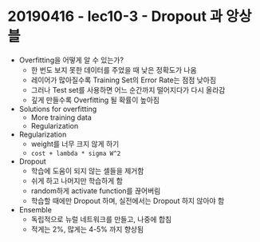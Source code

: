 # 20190416 - lec10-3 - Dropout 과 앙상블

- Overfitting을 어떻게 알 수 있는가?
    - 한 번도 보지 못한 데이터를 주었을 때 낮은 정확도가 나옴
    - 레이어가 많아질수록 Training Set의 Error Rate는 점점 낮아짐
    - 그러나 Test set를 사용하면 어느 순간까지 떨어지다가 다시 올라감
    - 깊게 만들수록 Overfitting 될 확률이 높아짐
- Solutions for overfitting
    - More training data
    - Regularization
- Regularization
    - weight를 너무 크지 않게 하기
    - `cost + lambda * sigma W^2`
- Dropout
    - 학습에 도움이 되지 않는 셀들을 제거함
    - 쉬게 하고 나머지만 학습하게 함
    - random하게 activate function를 끊어버림
    - 학습할 때에만 Dropout 하며, 실전에서는 Dropout 하지 않아야 함
- Ensemble
    - 독립적으로 뉴럴 네트워크를 만들고, 나중에 합침
    - 적게는 2%, 많게는 4-5% 까지 향상됨
